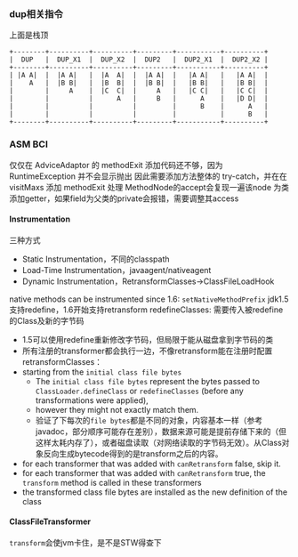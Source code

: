 ### dup相关指令
上面是栈顶

    +--------+----------+----------+---------+-----------+----------+
    |  DUP   |  DUP_X1  |  DUP_X2  |  DUP2   |  DUP2_X1  |  DUP2_X2 |
    +--------+----------+----------+---------+-----------+----------+
    | |A A|  |  |A A|   |  |A  A|  |  |A A|  |   |A A|   |   |A A|  |
    |    A   |  |B B|   |  |B  B|  |  |B B|  |   |B B|   |   |B B|  |
    |        |     A    |  |C  C|  |     A   |   |C C|   |   |C C|  |
    |        |          |      A   |     B   |      A    |   |D D|  |
    |        |          |          |         |      B    |      A   |
    |        |          |          |         |           |      B   |
    +--------+----------+----------+---------+-----------+----------+

### ASM BCI
仅仅在 AdviceAdaptor 的 methodExit 添加代码还不够，因为 RuntimeException 并不会显示抛出
    因此需要添加方法整体的 try-catch，并在在 visitMaxs 添加 methodExit 处理
MethodNode的accept会复现一遍该node
为类添加getter，如果field为父类的private会报错，需要调整其access

#### Instrumentation
三种方式
- Static Instrumentation，不同的classpath
- Load-Time Instrumentation，javaagent/nativeagent
- Dynamic Instrumentation，RetransformClasses->ClassFileLoadHook

native methods can be instrumented since 1.6: `setNativeMethodPrefix`
jdk1.5支持redefine，1.6开始支持retransform
redefineClasses: 需要传入被redefine的Class及新的字节码
- 1.5可以使用redefine重新修改字节码，但局限于能从磁盘拿到字节码的类
- 所有注册的transformer都会执行一边，不像retransform能在注册时配置
retransformClasses：
- starting from the `initial class file bytes`
    - The `initial class file bytes` represent the bytes passed to `ClassLoader.defineClass` or `redefineClasses` (before any transformations were applied),
    - however they might not exactly match them.
    - 验证了下每次的`file bytes`都是不同的对象，内容基本一样（参考javadoc，部分顺序可能存在差别），数据来源可能是提前存储下来的（但这样太耗内存了），或者磁盘读取（对网络读取的字节码无效）。从Class对象反向生成bytecode得到的是transform之后的内容。
- for each transformer that was added with `canRetransform` false, skip it.
- for each transformer that was added with `canRetransform` true, the `transform` method is called in these transformers
- the transformed class file bytes are installed as the new definition of the class

#### ClassFileTransformer
`transform`会使jvm卡住，是不是STW得查下
